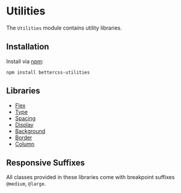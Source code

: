 # Utilities

The `Utilities` module contains utility libraries.

## Installation

Install via [npm](http://npmjs.org/):

 	npm install bettercss-utilities

## Libraries

* [Flex](./libs/flex/)
* [Type](./libs/type/)
* [Spacing](./libs/spacing/)
* [Display](./libs/display/)
* [Background](./libs/background/)
* [Border](./libs/border/)
* [Column](./libs/column/)


## Responsive Suffixes

All classes provided in these libraries come with breakpoint suffixes `@medium`, `@large`.
